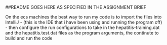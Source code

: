 ##README GOES HERE AS SPECIFIED IN THE ASSIGNMENT BRIEF


On the ecs machines the best way to run my code is to import the files into IntelliJ - (this is the IDE that i have been using and running the program off) - then configure the run configurations to 
take in the hepatitis-training.dat and the hepatitis.test.dat files as the program arguments, the continute to build and run the code
